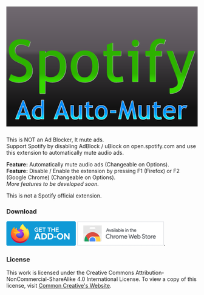 ![Logo](https://raw.githubusercontent.com/ZionDevelopers/spotify-ad-auto-muter/main/images/firefox-banner.png)
====
This is NOT an Ad Blocker, It mute ads.<br/>
Support Spotify by disabling AdBlock / uBlock on open.spotify.com and use this extension to automatically mute audio ads.<!--and use this extension to close the ads as soon as possible after the Close / Skip button is available.--><br/>

<b>Feature:</b> Automatically mute audio ads (Changeable on Options).<br/>
<b>Feature:</b> Disable / Enable the extension by pressing F1 (Firefox) or F2 (Google Chrome) (Changeable on Options).<br/>
<i>More features to be developed soon. </i><br />

This is not a Spotify official extension.<br/>

### Download
[![Logo](https://raw.githubusercontent.com/ZionDevelopers/spotify-ad-auto-muter/main/images/firefox-button.png)][Firefox] [![Logo](https://raw.githubusercontent.com/ZionDevelopers/spotify-ad-auto-muter/main/images/chrome-button.png)][GoogleChrome].

### License

This work is licensed under the Creative Commons Attribution-NonCommercial-ShareAlike 4.0 International License.
To view a copy of this license, visit [Common Creative's Website][License].

[GoogleChrome]: <https://chrome.google.com/webstore/detail/spotify-ad-auto-muter/hhlhelmnhcmphakjipgkbcjkfpkdnaag>
[Firefox]: <https://addons.mozilla.org/en-US/firefox/addon/spotify-ad-auto-muter/>
[License]: <https://creativecommons.org/licenses/by-nc-sa/4.0/>
